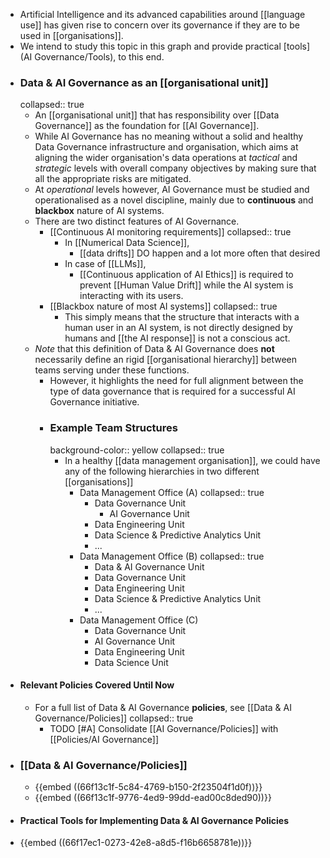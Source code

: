 - Artificial Intelligence and its advanced capabilities around [[language use]] has given rise to concern over its governance if they are to be used in [[organisations]].
- We intend to study this topic in this graph and provide practical [tools](AI Governance/Tools), to this end.
- ### Data & AI Governance as an [[organisational unit]]
  collapsed:: true
	- An [[organisational unit]] that has responsibility over [[Data Governance]] as the foundation for [[AI Governance]].
	- While AI Governance has no meaning without a solid and healthy Data Governance infrastructure and organisation, which aims at aligning the wider organisation's data operations at *tactical* and *strategic* levels with overall company objectives by making sure that all the appropriate risks are mitigated.
	- At *operational* levels however, AI Governance must be studied and operationalised as a novel discipline, mainly due to **continuous** and **blackbox** nature of AI systems.
	- There are two distinct features of AI Governance.
		- [[Continuous AI monitoring requirements]]
		  collapsed:: true
			- In [[Numerical Data Science]],
				- [[data drifts]] DO happen and a lot more often that desired
			- In case of [[LLMs]],
				- [[Continuous application of AI Ethics]] is required to prevent [[Human Value Drift]] while the AI system is interacting with its users.
		- [[Blackbox nature of most AI systems]]
		  collapsed:: true
			- This simply means that the structure that interacts with a human user in an AI system, is not directly designed by humans and [[the AI response]] is not a conscious act.
	- *Note* that this definition of Data & AI Governance does **not** necessarily define an rigid [[organisational hierarchy]] between teams serving under these functions.
		- However, it highlights the need for full alignment between the type of data governance that is required for a successful AI Governance initiative.
		- ### Example Team Structures
		  background-color:: yellow
		  collapsed:: true
			- In a healthy [[data management organisation]], we could have any of the following hierarchies in two different [[organisations]]
				- Data Management Office (A)
				  collapsed:: true
					- Data Governance Unit
						- AI Governance Unit
					- Data Engineering Unit
					- Data Science & Predictive Analytics Unit
					- ...
				- Data Management Office (B)
				  collapsed:: true
					- Data & AI Governance Unit
					- Data Governance Unit
					- Data Engineering Unit
					- Data Science & Predictive Analytics Unit
					- ...
				- Data Management Office (C)
					- Data Governance Unit
					- AI Governance Unit
					- Data Engineering Unit
					- Data Science Unit
- #### Relevant Policies Covered Until Now
	- For a full list of Data & AI Governance **policies**, see [[Data & AI Governance/Policies]]
	  collapsed:: true
		- TODO [#A] Consolidate [[AI Governance/Policies]] with [[Policies/AI Governance]]
- ### [[Data & AI Governance/Policies]]
	- {{embed ((66f13c1f-5c84-4769-b150-2f23504f1d0f))}}
	- {{embed ((66f13c1f-9776-4ed9-99dd-ead00c8ded90))}}
- #### Practical Tools for Implementing Data & AI Governance Policies
- {{embed ((66f17ec1-0273-42e8-a8d5-f16b6658781e))}}